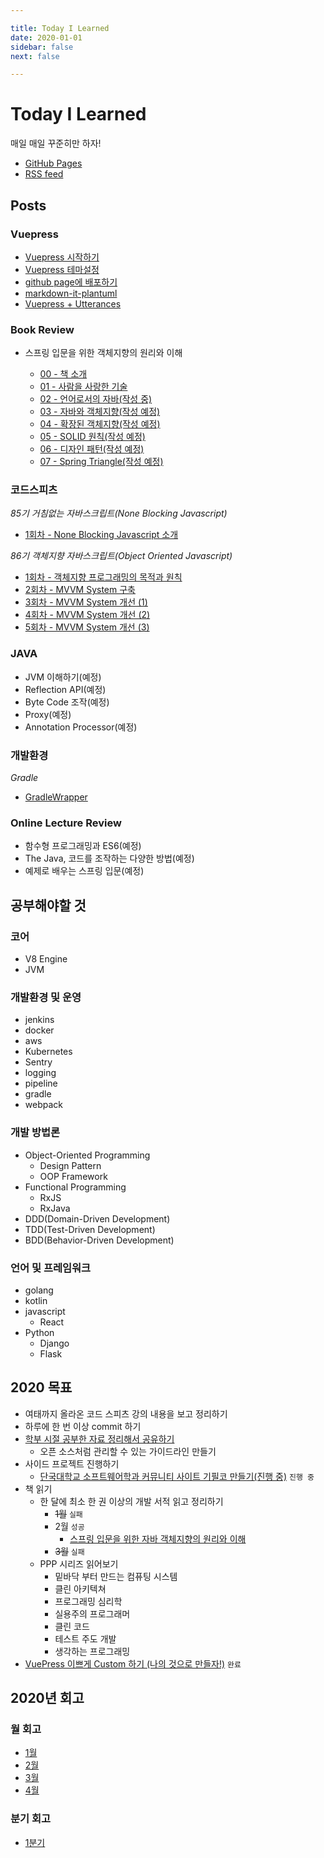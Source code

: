 ```yaml
---

title: Today I Learned
date: 2020-01-01
sidebar: false
next: false

---
```


# Today I Learned

매일 매일 꾸준히만 하자!

- [GitHub Pages](https://junilhwang.github.io/TIL/)
- [RSS feed](https://junilhwang.github.io/TIL/rss.xml)

## Posts

### Vuepress

- [Vuepress 시작하기](/Vuepress/Starter/)
- [Vuepress 테마설정](/Vuepress/Theme/)
- [github page에 배포하기](/Vuepress/Deploy/)
- [markdown-it-plantuml](/Vuepress/Plantuml/)
- [Vuepress + Utterances](/Vuepress/Utterances/)

### Book Review

- 스프링 입문을 위한 객체지향의 원리와 이해

  - [00 - 책 소개](/Book/OOP-Principle/00-Intro/)
  - [01 - 사람을 사랑한 기술](/Book/OOP-Principle/01-Loved-Human/)
  - [02 - 언어로서의 자바(작성 중)](/Book/OOP-Principle/02-Java-As-PL/)
  - [03 - 자바와 객체지향(작성 예정)](/Book/OOP-Principle/03-Java-As-OOP/)
  - [04 - 확장된 객체지향(작성 예정)](/Book/OOP-Principle/04-Extended-By-Java/)
  - [05 - SOLID 원칙(작성 예정)](/Book/OOP-Principle/05-SOLID/)
  - [06 - 디자인 패턴(작성 예정)](/Book/OOP-Principle/06-Design-Pattern/)
  - [07 - Spring Triangle(작성 예정)](/Book/OOP-Principle/07-Spring-Triangle/)

### 코드스피츠

_85기 거침없는 자바스크립트(None Blocking Javascript)_

- [1회차 - None Blocking Javascript 소개](/CodeSpitz/None-Blocking-Javascript/Intro/)
  
_86기 객체지향 자바스크립트(Object Oriented Javascript)_

- [1회차 - 객체지향 프로그래밍의 목적과 원칙](/CodeSpitz/Object-Oriented-Javascript/01-Intro/)
- [2회차 - MVVM System 구축](/CodeSpitz/Object-Oriented-Javascript/02-MVVM/)
- [3회차 - MVVM System 개선 (1)](/CodeSpitz/Object-Oriented-Javascript/03-Strategy-Observer/)
- [4회차 - MVVM System 개선 (2)](/CodeSpitz/Object-Oriented-Javascript/04-ISP-Visitor/)
- [5회차 - MVVM System 개선 (3)](/CodeSpitz/Object-Oriented-Javascript/05-Extension/)

### JAVA

- JVM 이해하기(예정)
- Reflection API(예정)
- Byte Code 조작(예정)
- Proxy(예정)
- Annotation Processor(예정)

### 개발환경

_Gradle_
 
- [GradleWrapper](/Gradle/GradleWrapper/)

### Online Lecture Review

- 함수형 프로그래밍과 ES6(예정)
- The Java, 코드를 조작하는 다양한 방법(예정)
- 예제로 배우는 스프링 입문(예정)

## 공부해야할 것

### 코어

- V8 Engine
- JVM

### 개발환경 및 운영

- jenkins
- docker
- aws
- Kubernetes
- Sentry
- logging
- pipeline
- gradle
- webpack

### 개발 방법론

- Object-Oriented Programming
  - Design Pattern
  - OOP Framework
- Functional Programming
  - RxJS
  - RxJava
- DDD(Domain-Driven Development)
- TDD(Test-Driven Development)
- BDD(Behavior-Driven Development)

### 언어 및 프레임워크

- golang
- kotlin
- javascript
  - React
- Python
  - Django
  - Flask

## 2020 목표
- 여태까지 올라온 코드 스피츠 강의 내용을 보고 정리하기
- 하루에 한 번 이상 commit 하기
- [학부 시절 공부한 자료 정리해서 공유하기](https://github.com/JunilHwang/DKU-Software-Engineering-Logging)
  - 오픈 소스처럼 관리할 수 있는 가이드라인 만들기
- 사이드 프로젝트 진행하기
  - [단국대학교 소프트웨어학과 커뮤니티 사이트 기필코 만들기(진행 중)](https://github.com/JunilHwang/DKU-Software-Engineering-Logging-Service) `진행 중`
- 책 읽기
  - 한 달에 최소 한 권 이상의 개발 서적 읽고 정리하기
    - ~~1월~~ `실패`
    - 2월 `성공`
      - [스프링 입문을 위한 자바 객체지향의 원리와 이해](/Book/OOP-Principle/00-Intro/)
    - ~~3월~~ `실패`
  - PPP 시리즈 읽어보기
    - 밑바닥 부터 만드는 컴퓨팅 시스템
    - 클린 아키텍쳐
    - 프로그래밍 심리학
    - 실용주의 프로그래머
    - 클린 코드
    - 테스트 주도 개발
    - 생각하는 프로그래밍
- [VuePress 이쁘게 Custom 하기 (나의 것으로 만들자!)](/Vuepress/Starter/) `완료`

## 2020년 회고

### 월 회고

- [1월](/Review/2020-year/01-January/)
- [2월](/Review/2020-year/02-February/)
- [3월](/Review/2020-year/03-March/)
- [4월](/Review/2020-year/04-April/) 

### 분기 회고

- [1분기](/Review/2020-year/01-First-Quarter/)